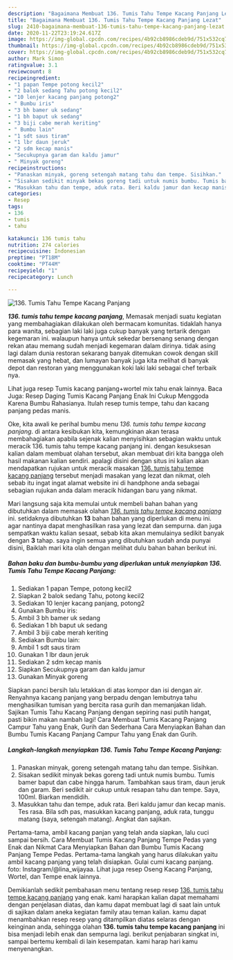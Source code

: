 ```yaml
---
description: "Bagaimana Membuat 136. Tumis Tahu Tempe Kacang Panjang Lezat"
title: "Bagaimana Membuat 136. Tumis Tahu Tempe Kacang Panjang Lezat"
slug: 2410-bagaimana-membuat-136-tumis-tahu-tempe-kacang-panjang-lezat
date: 2020-11-22T23:19:24.617Z
image: https://img-global.cpcdn.com/recipes/4b92cb8986cdeb9d/751x532cq70/136-tumis-tahu-tempe-kacang-panjang-foto-resep-utama.jpg
thumbnail: https://img-global.cpcdn.com/recipes/4b92cb8986cdeb9d/751x532cq70/136-tumis-tahu-tempe-kacang-panjang-foto-resep-utama.jpg
cover: https://img-global.cpcdn.com/recipes/4b92cb8986cdeb9d/751x532cq70/136-tumis-tahu-tempe-kacang-panjang-foto-resep-utama.jpg
author: Mark Simon
ratingvalue: 3.1
reviewcount: 8
recipeingredient:
- "1 papan Tempe potong kecil2"
- "2 balok sedang Tahu potong kecil2"
- "10 lenjer kacang panjang potong2"
- " Bumbu iris"
- "3 bh bamer uk sedang"
- "1 bh baput uk sedang"
- "3 biji cabe merah keriting"
- " Bumbu lain"
- "1 sdt saus tiram"
- "1 lbr daun jeruk"
- "2 sdm kecap manis"
- "Secukupnya garam dan kaldu jamur"
- " Minyak goreng"
recipeinstructions:
- "Panaskan minyak, goreng setengah matang tahu dan tempe. Sisihkan."
- "Sisakan sedikit minyak bekas goreng tadi untuk numis bumbu. Tumis bamer baput dan cabe hingga harum. Tambahkan saus tiram, daun jeruk dan garam. Beri sedikit air cukup untuk resapan tahu dan tempe. Saya, 100ml. Biarkan mendidih."
- "Masukkan tahu dan tempe, aduk rata. Beri kaldu jamur dan kecap manis. Tes rasa. Bila sdh pas, masukkan kacang panjang, aduk rata, tunggu matang (saya, setengah matang). Angkat dan sajikan."
categories:
- Resep
tags:
- 136
- tumis
- tahu

katakunci: 136 tumis tahu 
nutrition: 274 calories
recipecuisine: Indonesian
preptime: "PT18M"
cooktime: "PT44M"
recipeyield: "1"
recipecategory: Lunch

---
```



![136. Tumis Tahu Tempe Kacang Panjang](https://img-global.cpcdn.com/recipes/4b92cb8986cdeb9d/751x532cq70/136-tumis-tahu-tempe-kacang-panjang-foto-resep-utama.jpg)

<b><i>136. tumis tahu tempe kacang panjang</i></b>, Memasak menjadi suatu kegiatan yang membahagiakan dilakukan oleh bermacam komunitas. tidaklah hanya para wanita, sebagian laki laki juga cukup banyak yang tertarik dengan kegemaran ini. walaupun hanya untuk sekedar bersenang senang dengan rekan atau memang sudah menjadi kegemaran dalam dirinya. tidak asing lagi dalam dunia restoran sekarang banyak ditemukan cowok dengan skill memasak yang hebat, dan lumayan banyak juga kita melihat di banyak depot dan restoran yang menggunakan koki laki laki sebagai chef terbaik nya.

Lihat juga resep Tumis kacang panjang+wortel mix tahu enak lainnya. Baca Juga: Resep Daging Tumis Kacang Panjang Enak Ini Cukup Menggoda Karena Bumbu Rahasianya. Itulah resep tumis tempe, tahu dan kacang panjang pedas manis.

Oke, kita awali ke perihal bumbu menu <i>136. tumis tahu tempe kacang panjang</i>. di antara kesibukan kita, kemungkinan akan terasa membahagiakan apabila sejenak kalian menyisihkan sebagian waktu untuk meracik 136. tumis tahu tempe kacang panjang ini. dengan kesuksesan kalian dalam membuat olahan tersebut, akan membuat diri kita bangga oleh hasil makanan kalian sendiri. apalagi disini dengan situs ini kalian akan mendapatkan rujukan untuk meracik masakan <u>136. tumis tahu tempe kacang panjang</u> tersebut menjadi masakan yang lezat dan nikmat, oleh sebab itu ingat ingat alamat website ini di handphone anda sebagai sebagian rujukan anda dalam meracik hidangan baru yang nikmat.


Mari langsung saja kita memulai untuk membeli bahan bahan yang dibutuhkan dalam memasak olahan <u><i>136. tumis tahu tempe kacang panjang</i></u> ini. setidaknya dibutuhkan <b>13</b> bahan bahan yang diperlukan di menu ini. agar nantinya dapat menghasilkan rasa yang lezat dan sempurna. dan juga sempatkan waktu kalian sesaat, sebab kita akan memulainya sedikit banyak dengan <b>3</b> tahap. saya ingin semua yang dibutuhkan sudah anda punyai disini, Baiklah mari kita olah dengan melihat dulu bahan bahan berikut ini.

<!--inarticleads1-->

##### Bahan baku dan bumbu-bumbu yang diperlukan untuk menyiapkan 136. Tumis Tahu Tempe Kacang Panjang:

1. Sediakan 1 papan Tempe, potong kecil2
1. Siapkan 2 balok sedang Tahu, potong kecil2
1. Sediakan 10 lenjer kacang panjang, potong2
1. Gunakan  Bumbu iris:
1. Ambil 3 bh bamer uk sedang
1. Sediakan 1 bh baput uk sedang
1. Ambil 3 biji cabe merah keriting
1. Sediakan  Bumbu lain:
1. Ambil 1 sdt saus tiram
1. Gunakan 1 lbr daun jeruk
1. Sediakan 2 sdm kecap manis
1. Siapkan Secukupnya garam dan kaldu jamur
1. Gunakan  Minyak goreng


Siapkan panci bersih lalu letakkan di atas kompor dan isi dengan air. Renyahnya kacang panjang yang berpadu dengan lembutnya tahu menghasilkan tumisan yang bercita rasa gurih dan memanjakan lidah. Sajikan Tumis Tahu Kacang Panjang dengan sepiring nasi putih hangat, pasti bikin makan nambah lagi! Cara Membuat Tumis Kacang Panjang Campur Tahu yang Enak, Gurih dan Sederhana Cara Menyiapkan Bahan dan Bumbu Tumis Kacang Panjang Campur Tahu yang Enak dan Gurih. 

<!--inarticleads2-->

##### Langkah-langkah menyiapkan 136. Tumis Tahu Tempe Kacang Panjang:

1. Panaskan minyak, goreng setengah matang tahu dan tempe. Sisihkan.
1. Sisakan sedikit minyak bekas goreng tadi untuk numis bumbu. Tumis bamer baput dan cabe hingga harum. Tambahkan saus tiram, daun jeruk dan garam. Beri sedikit air cukup untuk resapan tahu dan tempe. Saya, 100ml. Biarkan mendidih.
1. Masukkan tahu dan tempe, aduk rata. Beri kaldu jamur dan kecap manis. Tes rasa. Bila sdh pas, masukkan kacang panjang, aduk rata, tunggu matang (saya, setengah matang). Angkat dan sajikan.


Pertama-tama, ambil kacang panjan yang telah anda siapkan, lalu cuci sampai bersih. Cara Membuat Tumis Kacang Panjang Tempe Pedas yang Enak dan Nikmat Cara Menyiapkan Bahan dan Bumbu Tumis Kacang Panjang Tempe Pedas. Pertama-tama langkah yang harus dilakukan yaitu ambil kacang panjang yang telah disiapkan. Gulai cumi kacang panjang. foto: Instagram/@lina_wijayaa. Lihat juga resep Oseng Kacang Panjang, Wortel, dan Tempe enak lainnya. 

Demikianlah sedikit pembahasan menu tentang resep resep <u>136. tumis tahu tempe kacang panjang</u> yang enak. kami harapkan kalian dapat memahami dengan penjelasan diatas, dan kamu dapat membuat lagi di saat lain untuk di sajikan dalam aneka kegiatan family atau teman kalian. kamu dapat menambahkan resep resep yang ditampilkan diatas selaras dengan keinginan anda, sehingga olahan <b>136. tumis tahu tempe kacang panjang</b> ini bisa menjadi lebih enak dan sempurna lagi. berikut penjabaran singkat ini, sampai bertemu kembali di lain kesempatan. kami harap hari kamu menyenangkan.
